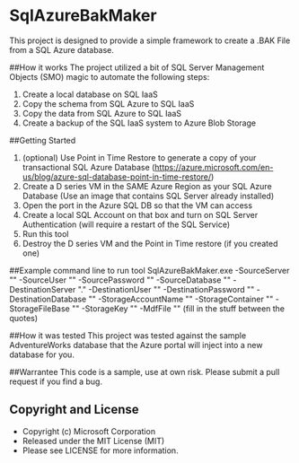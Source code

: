 # SqlAzureBakMaker
This project is designed to provide a simple framework to create a .BAK File from a SQL Azure database. 

##How it works
The project utilized a bit of SQL Server Management Objects (SMO) magic to automate the following steps:

1. Create a local database on SQL IaaS
2. Copy the schema from SQL Azure to SQL IaaS
3. Copy the data from SQL Azure to SQL IaaS
4. Create a backup of the SQL IaaS system to Azure Blob Storage

##Getting Started

1. (optional) Use Point in Time Restore to generate a copy of your transactional SQL Azure Database (https://azure.microsoft.com/en-us/blog/azure-sql-database-point-in-time-restore/)
2. Create a D series VM in the SAME Azure Region as your SQL Azure Database (Use an image that contains SQL Server already installed)
3. Open the port in the Azure SQL DB so that the VM can access
4. Create a local SQL Account on that box and turn on SQL Server Authentication  (will require a restart of the SQL Service)
5. Run this tool
6. Destroy the D series VM and the Point in Time restore (if you created one)

##Example command line to run tool
SqlAzureBakMaker.exe -SourceServer "" -SourceUser "" -SourcePassword "" -SourceDatabase "" -DestinationServer "." -DestinationUser "" -DestinationPassword "" -DestinationDatabase "" -StorageAccountName "" -StorageContainer "" -StorageFileBase "" -StorageKey "" -MdfFile ""
(fill in the stuff between the quotes)

##How it was tested
This project was tested against the sample AdventureWorks database that the Azure portal will inject into a new database for you. 

##Warrantee
This code is a sample, use at own risk. Please submit a pull request if you find a bug. 

## Copyright and License
- Copyright (c) Microsoft Corporation
- Released under the MIT License (MIT)
- Please see LICENSE for more information.
